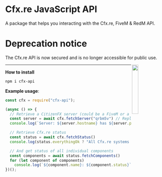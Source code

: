 # Cfx.re JavaScript API

A package that helps you interacting with the Cfx.re, FiveM & RedM API.

# Deprecation notice
The Cfx.re API is now secured and is no longer accessible for public use.

<img align="right" src="https://user-images.githubusercontent.com/42814853/180027603-514401ba-d6bb-425a-892c-0bc50bf38310.png" height=20% width=20%>

<hr>

**How to install**

```bash
npm i cfx-api
```

**Example usage**:

```js
const cfx = require("cfx-api");

(async () => {
  // Retrieve a CitizenFX server (could be a FiveM or a RedM server)
  const server = await cfx.fetchServer("qrbm5v") // Replace "qrpm7v" with a server id
  console.log(`Server: ${server.hostname} has ${server.players.length} players online`);

  // Retrieve Cfx.re status
  const status = await cfx.fetchStatus()
  console.log(status.everythingOk ? "All Cfx.re systems are operational" : "Cfx.re is experiencing issues");

  // And get status of all individual components
  const components = await status.fetchComponents()
  for (let component of components)
    console.log(`${component.name}: ${component.status}`);
})();
